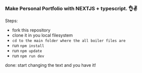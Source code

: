 ### Make Personal Portfolio with NEXTJS + typescript. 👌✌

Steps: 
- fork this repository
- clone it in you local filesystem
- `cd to the main folder where the all boiler files are`
- run `npm install`
- run `npm update`
- run `npm run dev`

done: 
start changing the text and you have it!
